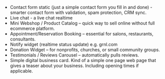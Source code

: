 - Contact form static (just a simple contact form you fill in and done) - smarter contact form with validation, spam protection, CRM sync.
- Live chat - a live chat realtime
- Mini Webshop / Product Catalog – quick way to sell online without full ecommerce platform.
- Appointment/Reservation Booking – essential for salons, restaurants, consultants.
- Notify widget (realtime status update) e.g. grnl.com
- Donation Widget – for nonprofits, churches, or small community groups.
- Testimonials / Reviews Carousel – automatically pulls reviews.
- Simple digital business card. Kind of a simple one page web page that gives a teaser about your business. Including opening times if applicable.
